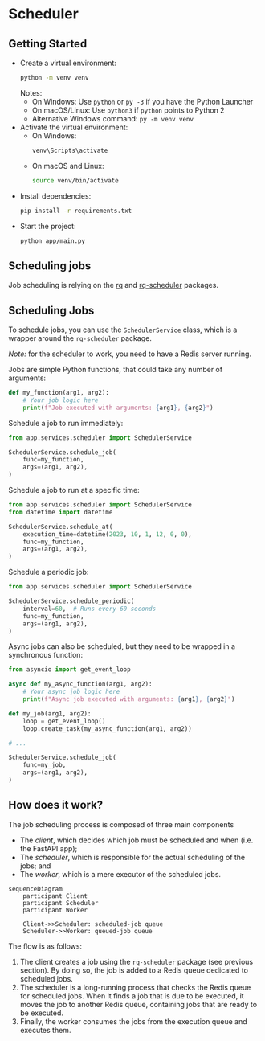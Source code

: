 # Scheduler

## Getting Started

- Create a virtual environment:
  ```bash
  python -m venv venv
  ```
  Notes:
  - On Windows: Use `python` or `py -3` if you have the Python Launcher
  - On macOS/Linux: Use `python3` if `python` points to Python 2
  - Alternative Windows command: `py -m venv venv`
- Activate the virtual environment:
  - On Windows:
    ```bash
    venv\Scripts\activate
    ```
  - On macOS and Linux:
    ```bash
    source venv/bin/activate
    ```
- Install dependencies:
  ```bash
  pip install -r requirements.txt
  ```
- Start the project:
  ```bash
  python app/main.py
  ```

## Scheduling jobs

Job scheduling is relying on the [rq](https://github.com/rq/rq) and
[rq-scheduler](https://github.com/rq/rq-scheduler) packages.

## Scheduling Jobs

To schedule jobs, you can use the `SchedulerService` class, which is a wrapper
around the `rq-scheduler` package.

_Note:_ for the scheduler to work, you need to have a Redis server running.

Jobs are simple Python functions, that could take any number of arguments:

```python
def my_function(arg1, arg2):
    # Your job logic here
    print(f"Job executed with arguments: {arg1}, {arg2}")
```

Schedule a job to run immediately:

```python
from app.services.scheduler import SchedulerService

SchedulerService.schedule_job(
    func=my_function,
    args=(arg1, arg2),
)
```

Schedule a job to run at a specific time:

```python
from app.services.scheduler import SchedulerService
from datetime import datetime

SchedulerService.schedule_at(
    execution_time=datetime(2023, 10, 1, 12, 0, 0),
    func=my_function,
    args=(arg1, arg2),
)
```

Schedule a periodic job:

```python
from app.services.scheduler import SchedulerService

SchedulerService.schedule_periodic(
    interval=60,  # Runs every 60 seconds
    func=my_function,
    args=(arg1, arg2),
)
```

Async jobs can also be scheduled, but they need to be wrapped in a synchronous
function:

```python
from asyncio import get_event_loop

async def my_async_function(arg1, arg2):
    # Your async job logic here
    print(f"Async job executed with arguments: {arg1}, {arg2}")

def my_job(arg1, arg2):
    loop = get_event_loop()
    loop.create_task(my_async_function(arg1, arg2))

# ...

SchedulerService.schedule_job(
    func=my_job,
    args=(arg1, arg2),
)
```

## How does it work?

The job scheduling process is composed of three main components

- The _client_, which decides which job must be scheduled and when (i.e. the
  FastAPI app);
- The _scheduler_, which is responsible for the actual scheduling of the jobs; and
- The _worker_, which is a mere executor of the scheduled jobs.

```mermaid
sequenceDiagram
    participant Client
    participant Scheduler
    participant Worker

    Client->>Scheduler: scheduled-job queue
    Scheduler->>Worker: queued-job queue
```

The flow is as follows:

1. The client creates a job using the `rq-scheduler` package (see previous section).
   By doing so, the job is added to a Redis queue dedicated to scheduled jobs.
2. The scheduler is a long-running process that checks the Redis queue for
   scheduled jobs. When it finds a job that is due to be executed, it moves the
   job to another Redis queue, containing jobs that are ready to be executed.
3. Finally, the worker consumes the jobs from the execution queue and executes them.
